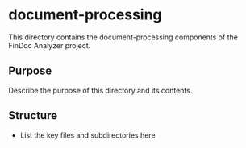 # document-processing

This directory contains the document-processing components of the FinDoc Analyzer project.

## Purpose

Describe the purpose of this directory and its contents.

## Structure

- List the key files and subdirectories here
